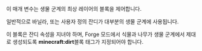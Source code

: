 이 매개 변수는 생물 군계의 최상 레이어의 블록을 제어합니다.

일반적으로 바닐라, 또는 사용자 정의 잔디가 대부분의 생물 군계에 사용됩니다.

이 블록은 잔디 속성을 지녀야 하며, Forge 모드에서 식물과 나무가 생물 군계에서 제대로 생성되도록
<b>minecraft:dirt</b>블록 태그가 지정되어야 합니다.
